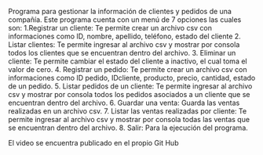 Programa para gestionar la información de clientes y pedidos de una compañía.
Este programa cuenta con un menú de 7 opciones las cuales son:
1.Registrar un cliente: Te permite crear un archivo csv con informaciones como ID, nombre, apellido, teléfono, estado del cliente
2. Listar clientes: Te permite ingresar al archivo csv y mostrar por consola todos los clientes que se encuentran dentro del archivo.
3. Eliminar un cliente: Te permite cambiar el estado del cliente a inactivo, el cual toma el valor de cero.
4. Registrar un pedido: Te permite crear un archivo csv con informaciones como ID pedido, IDcliente, producto, precio, cantidad, estado de un pedido.
5. Listar pedidos de un cliente: Te permite ingresar al archivo csv y mostrar por consola todos los pedidos asociados a un cliente que se encuentran dentro del archivo.
6. Guardar una venta: Guarda las ventas realizadas en un archivo csv.
7. Listar las ventas realizadas por cliente: Te permite ingresar al archivo csv y mostrar por consola todas las ventas que se encuentran dentro del archivo.
8. Salir: Para la ejecución del programa.

El video se encuentra publicado en el propio Git Hub

